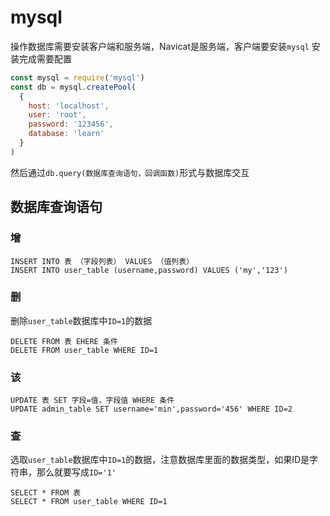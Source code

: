 # mysql

操作数据库需要安装客户端和服务端，Navicat是服务端，客户端要安装`mysql`
安装完成需要配置
```js
const mysql = require('mysql')
const db = mysql.createPool(
  {
    host: 'localhost',
    user: 'root',
    password: '123456',
    database: 'learn'
  }
)
```

然后通过`db.query(数据库查询语句，回调函数)`形式与数据库交互

## 数据库查询语句

### 增
```
INSERT INTO 表 （字段列表） VALUES （值列表）
INSERT INTO user_table (username,password) VALUES ('my','123')
```
### 删
删除`user_table`数据库中`ID=1`的数据
```
DELETE FROM 表 EHERE 条件
DELETE FROM user_table WHERE ID=1
```
### 该
```
UPDATE 表 SET 字段=值，字段值 WHERE 条件
UPDATE admin_table SET username='min',password='456' WHERE ID=2
```
### 查
选取`user_table`数据库中`ID=1`的数据，注意数据库里面的数据类型，如果ID是字符串，那么就要写成`ID='1'`
```
SELECT * FROM 表
SELECT * FROM user_table WHERE ID=1
```
